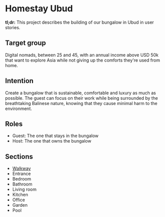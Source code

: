 # Homestay Ubud

**tl;dr:** This project describes the building of our bungalow in Ubud in user stories. 

## Target group

Digital nomads, between 25 and 45, with an annual income above USD 50k that want to explore Asia while not giving up the comforts they're used from home.

## Intention

Create a bungalow that is sustainable, comfortable and luxury as much as possible. The guest can focus on their work while being surrounded by the breathtaking Balinese nature, knowing that they cause minimal harm to the environment.

## Roles

- Guest: The one that stays in the bungalow
- Host: The one that owns the bungalow

## Sections

- [Walkway](https://github.com/nielslange/homestay-ubud/tree/master/walkway)
- Entrance
- Bedroom
- Bathroom
- Living room
- Kitchen
- Office
- Garden
- Pool
